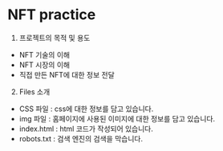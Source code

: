 # NFT practice

1. 프로젝트의 목적 및 용도

  - NFT 기술의 이해
  - NFT 시장의 이해
  - 직접 만든 NFT에 대한 정보 전달
  
2. Files 소개
  
  - CSS 파일 : css에 대한 정보를 담고 있습니다.
  - img 파일 : 홈페이지에 사용된 이미지에 대한 정보를 담고 있습니다.
  - index.html : html 코드가 작성되어 있습니다.
  - robots.txt : 검색 엔진의 검색을 막습니다. 
  
